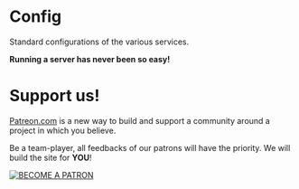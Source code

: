 # Config
Standard configurations of the various services.

**Running a server has never been so easy!**

# Support us!
[Patreon.com](https://www.patreon.com/) is a new way to build and support a community around a project in which you believe.

Be a team-player, all feedbacks of our patrons will have the priority. We will build the site for **YOU**!

[![BECOME A PATRON](https://c5.patreon.com/external/logo/become_a_patron_button.png)](https://www.patreon.com/fruithost)
